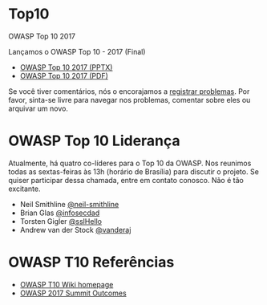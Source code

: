 # Top10

OWASP Top 10 2017

Lançamos o OWASP Top 10 - 2017 (Final)

* [OWASP Top 10 2017 (PPTX)](https://github.com/OWASP/Top10/blob/master/2017/OWASP%20Top%2010-2017%20(en).pptx)
* [OWASP Top 10 2017 (PDF)](https://github.com/OWASP/Top10/blob/master/2017/OWASP%20Top%2010-2017%20(en).pdf)

Se você tiver comentários, nós o encorajamos a [registrar problemas](https://github.com/OWASP/Top10/issues). Por favor, sinta-se livre para navegar nos problemas, comentar sobre eles ou arquivar um novo.

# OWASP Top 10 Liderança

Atualmente, há quatro co-líderes para o Top 10 da OWASP. Nos reunimos todas as sextas-feiras às 13h (horário de Brasília) para discutir o projeto. Se quiser participar dessa chamada, entre em contato conosco. Não é tão excitante.

* Neil Smithline [@neil-smithline](https://github.com/Neil-Smithline)
* Brian Glas [@infosecdad](https://github.com/infosecdad)
* Torsten Gigler [@sslHello](https://github.com/sslHello)
* Andrew van der Stock [@vanderaj](https://github.com/vanderaj)

# OWASP T10 Referências
- [OWASP T10 Wiki homepage](https://www.owasp.org/index.php/Category:OWASP_Top_Ten_Project)
- [OWASP 2017 Summit Outcomes](https://owaspsummit.org/Outcomes/Owasp-Top-10-2017/Owasp-Top-10-2017.html)
 
